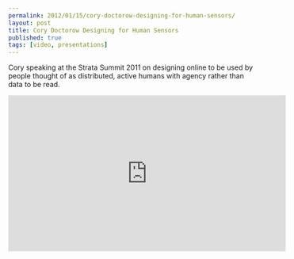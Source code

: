 ```yaml
---
permalink: 2012/01/15/cory-doctorow-designing-for-human-sensors/
layout: post
title: Cory Doctorow Designing for Human Sensors
published: true
tags: [video, presentations]
---
```


Cory speaking at the Strata Summit 2011 on designing online to be used by people thought of
as distributed, active humans with agency rather than data to be read.

<iframe width="560" height="315" src="https://www.youtube.com/embed/DVqQ-5najXA" frameborder="0" allowfullscreen></iframe>
